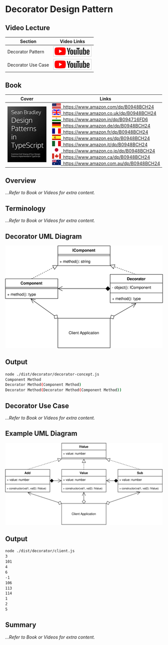 # Decorator Design Pattern

## Video Lecture

| Section            | Video Links                                                                                                                                                                                                              |
| ------------------ | ------------------------------------------------------------------------------------------------------------------------------------------------------------------------------------------------------------------------ |
| Decorator Pattern  | <a id="ytVideoLink" href="https://www.youtube.com/watch?v=umWz9o8IQtY&list=PLKWUX7aMnlELvv8bXquIgxXYyHH5SFlaP" target="_blank" title="Decorator Pattern"><img src="../img/yt_btn_sm.gif" alt="Decorator Pattern"/></a>   |
| Decorator Use Case | <a id="ytVideoLink" href="https://www.youtube.com/watch?v=_Q2E3mNCqY4&list=PLKWUX7aMnlELvv8bXquIgxXYyHH5SFlaP" target="_blank" title="Decorator Use Case"><img src="../img/yt_btn_sm.gif" alt="Decorator Use Case"/></a> |

## Book 

Cover | Links
-|-
![Design Patterns In TypeScript (ASIN : B0948BCH24)](../img/dp_typescript_125.jpg) | &nbsp;<a href="https://www.amazon.com/dp/B0948BCH24"><img src="../img/flag_us.gif">&nbsp; https://www.amazon.com/dp/B0948BCH24</a><br/>&nbsp;<a href="https://www.amazon.co.uk/dp/B0948BCH24"><img src="../img/flag_uk.gif">&nbsp; https://www.amazon.co.uk/dp/B0948BCH24</a><br/>&nbsp;<a href="https://www.amazon.in/dp/B094716FD6"><img src="../img/flag_in.gif">&nbsp; https://www.amazon.in/dp/B094716FD6</a><br/>&nbsp;<a href="https://www.amazon.de/dp/B0948BCH24"><img src="../img/flag_de.gif">&nbsp; https://www.amazon.de/dp/B0948BCH24</a><br/>&nbsp;<a href="https://www.amazon.fr/dp/B0948BCH24"><img src="../img/flag_fr.gif">&nbsp; https://www.amazon.fr/dp/B0948BCH24</a><br/>&nbsp;<a href="https://www.amazon.es/dp/B0948BCH24"><img src="../img/flag_es.gif">&nbsp; https://www.amazon.es/dp/B0948BCH24</a><br/>&nbsp;<a href="https://www.amazon.it/dp/B0948BCH24"><img src="../img/flag_it.gif">&nbsp; https://www.amazon.it/dp/B0948BCH24</a><br/>&nbsp;<a href="https://www.amazon.co.jp/dp/B0948BCH24"><img src="../img/flag_jp.gif">&nbsp; https://www.amazon.co.jp/dp/B0948BCH24</a><br/>&nbsp;<a href="https://www.amazon.ca/dp/B0948BCH24"><img src="../img/flag_ca.gif">&nbsp; https://www.amazon.ca/dp/B0948BCH24</a><br/>&nbsp;<a href="https://www.amazon.com.au/dp/B0948BCH24"><img src="../img/flag_au.gif">&nbsp; https://www.amazon.com.au/dp/B0948BCH24</a>

## Overview

_...Refer to Book or Videos for extra content._

## Terminology

_...Refer to Book or Videos for extra content._

## Decorator UML Diagram

![Decorator Pattern UML Diagram](../img/decorator_concept.svg)

## Output

```bash
node ./dist/decorator/decorator-concept.js
Component Method
Decorator Method(Component Method)
Decorator Method(Decorator Method(Component Method))
```

## Decorator Use Case

_...Refer to Book or Videos for extra content._

## Example UML Diagram

![Decorator Pattern in Context](../img/decorator_example.svg)

## Output

```bash
node ./dist/decorator/client.js
3
101
4
6
-1
106
113
114
1
2
5
```

<!-- ## New Coding Concepts

### todo -->

## Summary

_...Refer to Book or Videos for extra content._
